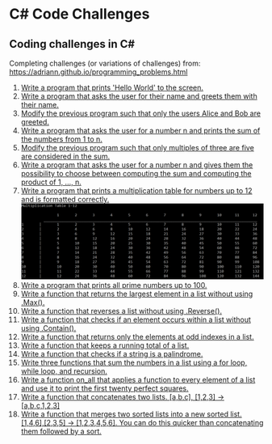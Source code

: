 # C# Code Challenges
## Coding challenges in C#

Completing challenges (or variations of challenges) from: https://adriann.github.io/programming_problems.html

1. [Write a program that prints 'Hello World' to the screen.](/MultiplyOrAdd/Program.cs)
2. [Write a program that asks the user for their name and greets them with their name.](/MultiplyOrAdd/Program.cs)
3. [Modify the previous program such that only the users Alice and Bob are greeted.](/MultiplyOrAdd/Program.cs)
4. [Write a program that asks the user for a number n and prints the sum of the numbers from 1 to n.](/MultiplyOrAdd/Program.cs)
5. [Modify the previous program such that only multiples of three are five are considered in the sum.](/MultiplyOrAdd/Program.cs)
6. [Write a program that asks the user for a number n and gives them the possibility to choose between computing the sum and computing the product of 1, ..., n.](/MultiplyOrAdd/Program.cs)
7. [Write a program that prints a multiplication table for numbers up to 12 and is formatted correctly.](/MultiplicationTable/Program.cs)
![image](./MultiplicationTable.PNG)
8. [Write a program that prints all prime numbers up to 100.](/PrimeNumbers/Program.cs)
9. [Write a function that returns the largest element in a list without using .Max().](/ListChallenges/Program.cs)
10. [Write a function that reverses a list without using .Reverse().](/ListChallenges/Program.cs)
11. [Write a function that checks if an element occurs within a list without using .Contain().](/ListChallenges/Program.cs)
12. [Write a function that returns only the elements at odd indexes in a list.](/ListChallenges/Program.cs)
13. [Write a function that keeps a running total of a list.](/ListChallenges/Program.cs)
14. [Write a function that checks if a string is a palindrome.](/ListChallenges/Program.cs)
15. [Write three functions that sum the numbers in a list using a for loop, while loop, and recursion.](/ForWhileRecursive/ForWhileRecursive/Program.cs)
16. [Write a function on_all that applies a function to every element of a list and use it to print the first twenty perfect squares.](/ListCombinations/ListCombinations/Program.cs)
17. [Write a function that concatenates two lists. [a,b,c], [1,2,3] → [a,b,c,1,2,3]](/ListCombinations/ListCombinations/Program.cs)
18. [Write a function that merges two sorted lists into a new sorted list. [1,4,6],[2,3,5] → [1,2,3,4,5,6]. You can do this quicker than concatenating them followed by a sort.](/SimultaneousMergeAndSort/SimultaneousMergeAndSort/Program.cs)
